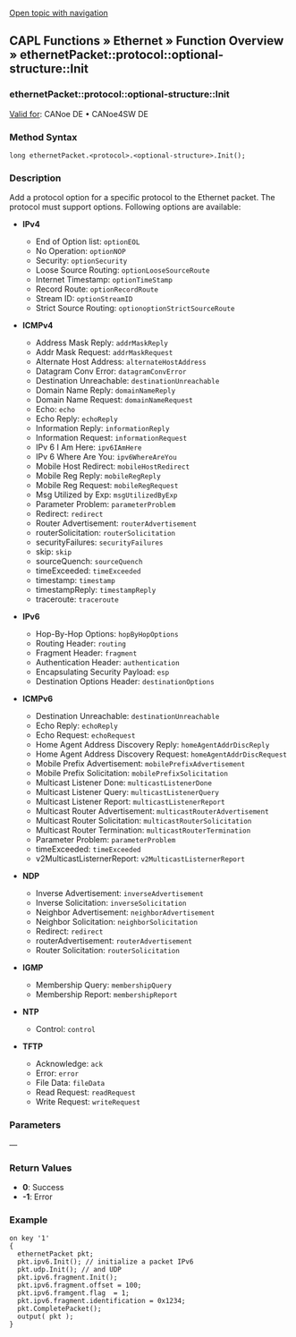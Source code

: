 [Open topic with navigation](../../../../../CANoeDEFamily.htm#Topics/CAPLFunctions/IP/Methods/CAPLfunctionProtocolOptionalStructureInit.md)

## CAPL Functions » Ethernet » Function Overview » ethernetPacket::protocol::optional-structure::Init

### ethernetPacket::protocol::optional-structure::Init

[Valid for](../../../Shared/FeatureAvailability.md): CANoe DE • CANoe4SW DE

### Method Syntax

`long ethernetPacket.<protocol>.<optional-structure>.Init();`

### Description

Add a protocol option for a specific protocol to the Ethernet packet. The protocol must support options. Following options are available:

- **IPv4**
  - End of Option list: `optionEOL`
  - No Operation: `optionNOP`
  - Security: `optionSecurity`
  - Loose Source Routing: `optionLooseSourceRoute`
  - Internet Timestamp: `optionTimeStamp`
  - Record Route: `optionRecordRoute`
  - Stream ID: `optionStreamID`
  - Strict Source Routing: `optionoptionStrictSourceRoute`

- **ICMPv4**
  - Address Mask Reply: `addrMaskReply`
  - Addr Mask Request: `addrMaskRequest`
  - Alternate Host Address: `alternateHostAddress`
  - Datagram Conv Error: `datagramConvError`
  - Destination Unreachable: `destinationUnreachable`
  - Domain Name Reply: `domainNameReply`
  - Domain Name Request: `domainNameRequest`
  - Echo: `echo`
  - Echo Reply: `echoReply`
  - Information Reply: `informationReply`
  - Information Request: `informationRequest`
  - IPv 6 I Am Here: `ipv6IAmHere`
  - IPv 6 Where Are You: `ipv6WhereAreYou`
  - Mobile Host Redirect: `mobileHostRedirect`
  - Mobile Reg Reply: `mobileRegReply`
  - Mobile Reg Request: `mobileRegRequest`
  - Msg Utilized by Exp: `msgUtilizedByExp`
  - Parameter Problem: `parameterProblem`
  - Redirect: `redirect`
  - Router Advertisement: `routerAdvertisement`
  - routerSolicitation: `routerSolicitation`
  - securityFailures: `securityFailures`
  - skip: `skip`
  - sourceQuench: `sourceQuench`
  - timeExceeded: `timeExceeded`
  - timestamp: `timestamp`
  - timestampReply: `timestampReply`
  - traceroute: `traceroute`

- **IPv6**
  - Hop-By-Hop Options: `hopByHopOptions`
  - Routing Header: `routing`
  - Fragment Header: `fragment`
  - Authentication Header: `authentication`
  - Encapsulating Security Payload: `esp`
  - Destination Options Header: `destinationOptions`

- **ICMPv6**
  - Destination Unreachable: `destinationUnreachable`
  - Echo Reply: `echoReply`
  - Echo Request: `echoRequest`
  - Home Agent Address Discovery Reply: `homeAgentAddrDiscReply`
  - Home Agent Address Discovery Request: `homeAgentAddrDiscRequest`
  - Mobile Prefix Advertisement: `mobilePrefixAdvertisement`
  - Mobile Prefix Solicitation: `mobilePrefixSolicitation`
  - Multicast Listener Done: `multicastListenerDone`
  - Multicast Listener Query: `multicastListenerQuery`
  - Multicast Listener Report: `multicastListenerReport`
  - Multicast Router Advertisement: `multicastRouterAdvertisement`
  - Multicast Router Solicitation: `multicastRouterSolicitation`
  - Multicast Router Termination: `multicastRouterTermination`
  - Parameter Problem: `parameterProblem`
  - timeExceeded: `timeExceeded`
  - v2MulticastListernerReport: `v2MulticastListernerReport`

- **NDP**
  - Inverse Advertisement: `inverseAdvertisement`
  - Inverse Solicitation: `inverseSolicitation`
  - Neighbor Advertisement: `neighborAdvertisement`
  - Neighbor Solicitation: `neighborSolicitation`
  - Redirect: `redirect`
  - routerAdvertisement: `routerAdvertisement`
  - Router Solicitation: `routerSolicitation`

- **IGMP**
  - Membership Query: `membershipQuery`
  - Membership Report: `membershipReport`

- **NTP**
  - Control: `control`

- **TFTP**
  - Acknowledge: `ack`
  - Error: `error`
  - File Data: `fileData`
  - Read Request: `readRequest`
  - Write Request: `writeRequest`

### Parameters

—

### Return Values

- **0**: Success
- **-1**: Error

### Example

```plaintext
on key '1'
{
  ethernetPacket pkt;
  pkt.ipv6.Init(); // initialize a packet IPv6
  pkt.udp.Init(); // and UDP
  pkt.ipv6.fragment.Init();
  pkt.ipv6.fragment.offset = 100;
  pkt.ipv6.framgent.flag  = 1;
  pkt.ipv6.fragment.identification = 0x1234;
  pkt.CompletePacket();
  output( pkt );
}
```
